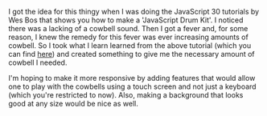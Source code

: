 I got the idea for this thingy when I was doing the JavaScript 30 tutorials by Wes Bos that shows you how to make a 'JavaScript Drum Kit'. I noticed there was a lacking of a cowbell sound. Then I got a fever and, for some reason, I knew the remedy for this fever was ever increasing amounts of cowbell. So I took what I learn learned from the above tutorial (which you can find [here](https://youtu.be/VuN8qwZoego)) and created something to give me the necessary amount of cowbell I needed.

I'm hoping to make it more responsive by adding features that would allow one to play with the cowbells using a touch screen and not just a keyboard (which you're restricted to now). Also, making a background that looks good at any size would be nice as well.

